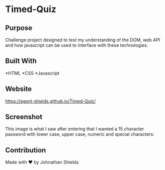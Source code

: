 # Timed-Quiz

## Purpose
Challenge project designed to test my understanding of the DOM, web API and how javascript can be used to interface with these technologies. 

## Built With
*HTML
*CSS
*Javascript

## Website
https://agent-shields.github.io/Timed-Quiz/

## Screenshot
This image is what I saw after entering that I wanted a 15 character password with lower case, upper case, numeric and special characters: 
<!-- ![image](RandomPassProof.jpg) -->


## Contribution
Made with ❤️ by Johnathan Shields 
